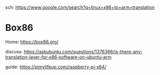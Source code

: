 sch: https://www.google.com/search?q=linux+x86+to+arm+translation

# Box86
Home: https://box86.org/

discuss: https://askubuntu.com/questions/1376366/is-there-any-translation-layer-for-x86-software-on-ubuntu-arm

guide: https://pimylifeup.com/raspberry-pi-x64/
